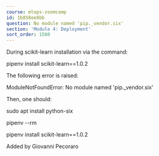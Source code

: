 ```yaml
---
course: mlops-zoomcamp
id: 1b858ee8bb
question: No module named 'pip._vendor.six'
section: 'Module 4: Deployment'
sort_order: 1580
---
```


During scikit-learn installation via the command:

pipenv install scikit-learn==1.0.2

The following error is raised:

ModuleNotFoundError: No module named 'pip._vendor.six'

Then, one should:

sudo apt install python-six

pipenv --rm

pipenv install scikit-learn==1.0.2

Added by Giovanni Pecoraro

